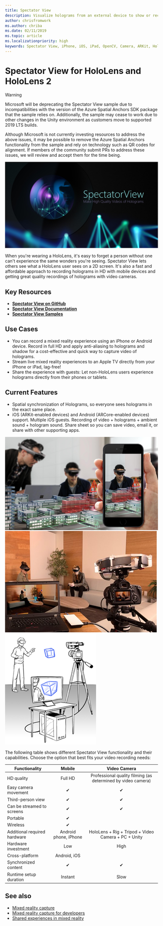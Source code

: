 ```yaml
---
title: Spectator View 
description: Visualize holograms from an external device to show or record a mixed reality experience on an external display.
author: chrisfromwork
ms.author: chriba
ms.date: 02/11/2019
ms.topic: article
ms.localizationpriority: high
keywords: Spectator View, iPhone, iOS, iPad, OpenCV, Camera, ARKit, HoloLens, Mixed Reality, MixedRealityToolkit, demo, record
---
```


# Spectator View for HoloLens and HoloLens 2

> [!WARNING]
> Microsoft will be deprecating the Spectator View sample due to incompatibilities with the version of the Azure Spatial Anchors SDK package that the sample relies on. Additionally, the sample may cease to work due to other changes in the Unity environment as customers move to supported 2019 LTS builds.
>
> Although Microsoft is not currently investing resources to address the above issues, it may be possible to remove the Azure Spatial Anchors functionality from the sample and rely on technology such as QR codes for alignment.   If members of the community submit PRs to address these issues, we will review and accept them for the time being.

![Spectator View--make high quality videos of Holograms](images/SpecViewPhoneHero.jpg)

When you're wearing a HoloLens, it's easy to forget a person without one can't experience the same wonders you're seeing. Spectator View lets others see what a HoloLens user sees on a 2D screen. It's also a fast and affordable approach to recording holograms in HD with mobile devices and getting great quality recordings of holograms with video cameras.

## Key Resources

* [**Spectator View on GitHub**](https://github.com/microsoft/MixedReality-SpectatorView)
* [**Spectator View Documentation**](https://microsoft.github.io/MixedReality-SpectatorView/README.html)
* [**Spectator View Samples**](https://github.com/microsoft/MixedReality-SpectatorView/tree/master/samples)

## Use Cases

* You can record a mixed reality experience using an iPhone or Android device. Record in full HD and apply anti-aliasing to holograms and shadow for a cost-effective and quick way to capture video of holograms.
* Stream live mixed reality experiences to an Apple TV directly from your iPhone or iPad, lag-free!
* Share the experience with guests: Let non-HoloLens users experience holograms directly from their phones or tablets.

## Current Features

* Spatial synchronization of Holograms, so everyone sees holograms in the exact same place.
* iOS (ARKit-enabled devices) and Android (ARCore-enabled devices) support.
Multiple iOS guests.
Recording of video + holograms + ambient sound + hologram sound.
Share sheet so you can save video, email it, or share with other supporting apps.

![Viewing holograms in the HoloLens 2 and a smartphone](images/SpecViewPhoneDemo.jpg)
![Viewing holograms in the HoloLens 2 and a laptop computer](images/hololensspectatorview-500px.jpg) ![Marker](images/spectatorview-300px.png)

The following table shows different Spectator View functionality and their capabilities. Choose the option that best fits your video recording needs:

|      Functionality                                | Mobile                  |                    Video Camera              |
|--------------------------------------|:-----------------------:|:-------------------------------------------:|
| HD quality                           |         Full HD         |        Professional quality filming (as determined by video camera)      |
| Easy camera movement                 |            ✔            |                      ✔                      |
| Third-person view                    |            ✔            |                      ✔                      |
| Can be streamed to screens           |            ✔            |                      ✔                      |
| Portable                             |            ✔            |                                             |
| Wireless                             |            ✔            |                                             |
| Additional required hardware         |     Android phone, iPhone    | HoloLens + Rig + Tripod + Video Camera + PC + Unity |
| Hardware investment                  |           Low            |                     High                    |
| Cross-platform                       |           Android, iOS   |                                             |
| Synchronized content                 |            ✔            |                      ✔                      |
| Runtime setup duration               |         Instant          |                     Slow                    |
## See also

* [Mixed reality capture](/hololens/holographic-photos-and-videos) 
* [Mixed reality capture for developers](../../develop/advanced-concepts/mixed-reality-capture-for-developers.md)
* [Shared experiences in mixed reality](shared-experiences-in-mixed-reality.md)